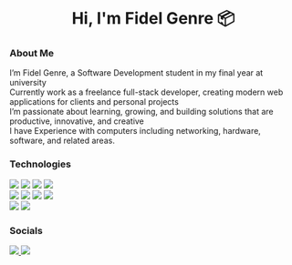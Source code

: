 <html>		

 <tittle> 
<h1 align="center">Hi, I'm Fidel Genre 📦</h1>
 </tittle> 

<h3>
About Me
</h3>

<body>
	
<p>
I’m Fidel Genre, a Software Development student in my final year at university<br>
Currently work as a freelance full-stack developer, creating modern web applications for clients and personal projects<br>
I’m passionate about learning, growing, and building solutions that are productive, innovative, and creative<br>
I have Experience with computers including networking, hardware, software, and related areas.
</p>

<h3>
Technologies
</h3>

<span>
	<img src="https://img.shields.io/badge/html5-%23E34F26.svg?style=for-the-badge&logo=html5&logoColor=white">
	<img src="https://img.shields.io/badge/css3-%231572B6.svg?style=for-the-badge&logo=css3&logoColor=white">
	<img src="https://img.shields.io/badge/javascript-%23323330.svg?style=for-the-badge&logo=javascript&logoColor=%23F7DF1E)">
	<img src="https://img.shields.io/badge/react-%2320232a.svg?style=for-the-badge&logo=react&logoColor=%2361DAFB">
	<br>
	<img src="https://img.shields.io/badge/node.js-6DA55F?style=for-the-badge&logo=node.js&logoColor=white">
	<img src="https://img.shields.io/badge/express.js-%23404d59.svg?style=for-the-badge&logo=express&logoColor=%2361DAFB">
	<img src="https://img.shields.io/badge/java-%23ED8B00.svg?style=for-the-badge&logo=openjdk&logoColor=white">
	<img src="https://img.shields.io/badge/spring-%236DB33F.svg?style=for-the-badge&logo=spring&logoColor=white"><br>
	<img src="https://img.shields.io/badge/postgres-%23316192.svg?style=for-the-badge&logo=postgresql&logoColor=white">
	<img src="https://img.shields.io/badge/MongoDB-%234ea94b.svg?style=for-the-badge&logo=mongodb&logoColor=white">
</span>

<h3>
	Socials
</h3>

<P>
<a href="https://www.instagram.com/fidelgenre">
<img src="https://img.shields.io/badge/Instagram-%23E4405F.svg?style=for-the-badge&logo=Instagram&logoColor=white">
</a>
<a href="https://www.linkedin.com/in/fidelgenre/">
<img src="https://img.shields.io/badge/linkedin-%230077B5.svg?style=for-the-badge&logo=linkedin&logoColor=white">
</p>

</body>
</html>
